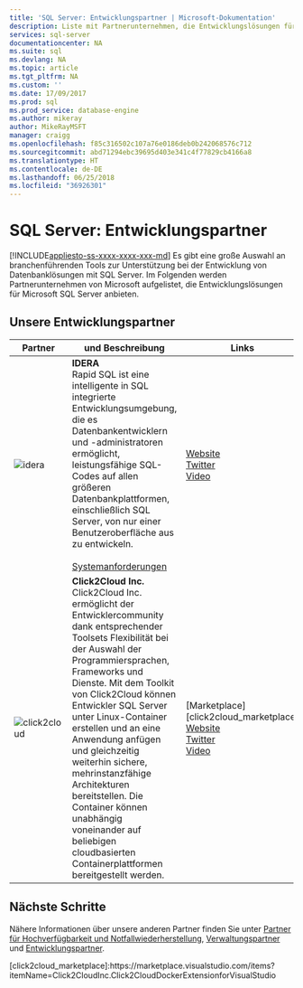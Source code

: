 ```yaml
---
title: 'SQL Server: Entwicklungspartner | Microsoft-Dokumentation'
description: Liste mit Partnerunternehmen, die Entwicklungslösungen für SQL Server anbieten.
services: sql-server
documentationcenter: NA
ms.suite: sql
ms.devlang: NA
ms.topic: article
ms.tgt_pltfrm: NA
ms.custom: ''
ms.date: 17/09/2017
ms.prod: sql
ms.prod_service: database-engine
ms.author: mikeray
author: MikeRayMSFT
manager: craigg
ms.openlocfilehash: f85c316502c107a76e0186deb0b242068576c712
ms.sourcegitcommit: abd71294ebc39695d403e341c4f77829cb4166a8
ms.translationtype: HT
ms.contentlocale: de-DE
ms.lasthandoff: 06/25/2018
ms.locfileid: "36926301"
---
```

# <a name="sql-server-development-partners"></a>SQL Server: Entwicklungspartner
[!INCLUDE[appliesto-ss-xxxx-xxxx-xxx-md](../includes/appliesto-ss-xxxx-xxxx-xxx-md.md)]
Es gibt eine große Auswahl an branchenführenden Tools zur Unterstützung bei der Entwicklung von Datenbanklösungen mit SQL Server.  Im Folgenden werden Partnerunternehmen von Microsoft aufgelistet, die Entwicklungslösungen für Microsoft SQL Server anbieten.

## <a name="our-development-partners"></a>Unsere Entwicklungspartner
| Partner | und Beschreibung | Links |
| --- | --- | --- |
|![idera][1] |**IDERA**<br>Rapid SQL ist eine intelligente in SQL integrierte Entwicklungsumgebung, die es Datenbankentwicklern und -administratoren ermöglicht, leistungsfähige SQL-Codes auf allen größeren Datenbankplattformen, einschließlich SQL Server, von nur einer Benutzeroberfläche aus zu entwickeln.<br><br>[Systemanforderungen][idera_requirements]|<!--[Marketplace][idera_marketplace]<br>-->[Website][idera_website]<br>[Twitter][idera_twitter]<br>[Video][idera_youtube] |
|![click2cloud][2] |**Click2Cloud Inc.**<br>Click2Cloud Inc. ermöglicht der Entwicklercommunity dank entsprechender Toolsets Flexibilität bei der Auswahl der Programmiersprachen, Frameworks und Dienste. Mit dem Toolkit von Click2Cloud können Entwickler SQL Server unter Linux-Container erstellen und an eine Anwendung anfügen und gleichzeitig weiterhin sichere, mehrinstanzfähige Architekturen bereitstellen. Die Container können unabhängig voneinander auf beliebigen cloudbasierten Containerplattformen bereitgestellt werden.|[Marketplace][click2cloud_marketplace]<br>[Website][click2cloud_website]<br>[Twitter][click2cloud_twitter]<br>[Video][click2cloud_youtube] |
## <a name="next-steps"></a>Nächste Schritte
Nähere Informationen über unsere anderen Partner finden Sie unter [Partner für Hochverfügbarkeit und Notfallwiederherstellung][hadr_partners], [Verwaltungspartner][management_partners] und [Entwicklungspartner][monitor_partners].

<!--Image references-->
[1]: ./media/partner-hadr-sql-server/idera_logo.png
[2]: ./media/partner-hadr-sql-server/click2cloud_logo.png

<!--Article links-->
[hadr_partners]: ./partner-hadr-sql-server.md
[management_partners]: ./partner-management-sql-server.md
[monitor_partners]: ./partner-monitor-sql-server.md

<!--Website links -->

[idera_website]:https://www.idera.com/rapid-sql-ide
[click2cloud_website]:http://www.click2cloud.net
<!--Get Started Links-->

<!--Datasheet Links-->

<!--Marketplace Links -->
<!----Not available[idera_marketplace]:https://azure.microsoft.com/en-us/marketplace/--> [click2cloud_marketplace]:https://marketplace.visualstudio.com/items?itemName=Click2CloudInc.Click2CloudDockerExtensionforVisualStudio 

<!--Press links-->
<!--[idera_press]:-->

<!--YouTube links-->
[idera_youtube]:https://www.idera.com/resourcecentral/videos/rapid-sql-overview
[click2cloud_youtube]:https://www.youtube.com/channel/UCjVgly_5QMuNZQh2I2FkHQQ

<!--Twitter links-->
[idera_twitter]:https://twitter.com/Idera_Software
[click2cloud_twitter]:https://twitter.com/click2cloudinc 

<!--Supported Systems-->
[idera_requirements]:https://www.idera.com/rapid-sql-ide/systemrequirements
